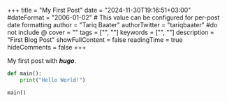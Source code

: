 +++
title = "My First Post"
date = "2024-11-30T19:16:51+03:00"
#dateFormat = "2006-01-02" # This value can be configured for per-post date formatting
author = "Tariq Baater"
authorTwitter = "tariqbaater" #do not include @
cover = ""
tags = ["", ""]
keywords = ["", ""]
description = "First Blog Post"
showFullContent = false
readingTime = true
hideComments = false
+++

My first post with **_hugo_**.

```python
def main():
    print("Hello World!")

main()
```
